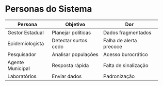 # Personas do Sistema

| Persona | Objetivo | Dor |
|---|---|---|
Gestor Estadual | Planejar políticas | Dados fragmentados |
Epidemiologista | Detectar surtos cedo | Falha de alerta precoce |
Pesquisador | Analisar populações | Acesso burocrático |
Agente Municipal | Resposta rápida | Falta de sinalização |
Laboratórios | Enviar dados | Padronização |
